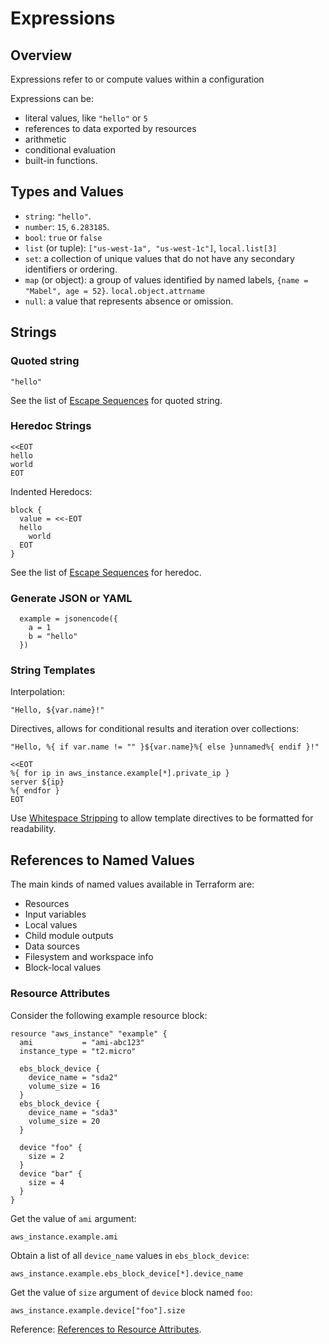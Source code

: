 # Expressions

## Overview

Expressions refer to or compute values within a configuration

Expressions can be:
- literal values, like `"hello"` or `5`
- references to data exported by resources
- arithmetic
- conditional evaluation
- built-in functions.


## Types and Values

- `string`: `"hello"`.
- `number`: `15`, `6.283185`.
- `bool`: `true` or `false`
- `list` (or tuple): `["us-west-1a", "us-west-1c"]`, `local.list[3]`
- `set`: a collection of unique values that do not have any secondary identifiers or ordering.
- `map` (or object): a group of values identified by named labels, `{name = "Mabel", age = 52}`. `local.object.attrname`
- `null`: a value that represents absence or omission.


## Strings

### Quoted string

```hcl
"hello"
```

See the list of [Escape Sequences](https://developer.hashicorp.com/terraform/language/expressions/strings#escape-sequences) for quoted string.


### Heredoc Strings

```hcl
<<EOT
hello
world
EOT
```

Indented Heredocs:
```hcl
block {
  value = <<-EOT
  hello
    world
  EOT
}
```

See the list of [Escape Sequences](https://developer.hashicorp.com/terraform/language/expressions/strings#escape-sequences-1) for heredoc.


### Generate JSON or YAML

```hcl
  example = jsonencode({
    a = 1
    b = "hello"
  })
```


### String Templates

Interpolation:

```hcl
"Hello, ${var.name}!"
```

Directives, allows for conditional results and iteration over collections:

```hcl
"Hello, %{ if var.name != "" }${var.name}%{ else }unnamed%{ endif }!"
```

```hcl
<<EOT
%{ for ip in aws_instance.example[*].private_ip }
server ${ip}
%{ endfor }
EOT
```

Use [Whitespace Stripping](https://developer.hashicorp.com/terraform/language/expressions/strings#whitespace-stripping) to allow template directives to be formatted for readability.


## References to Named Values

The main kinds of named values available in Terraform are:

- Resources
- Input variables
- Local values
- Child module outputs
- Data sources
- Filesystem and workspace info
- Block-local values

### Resource Attributes

Consider the following example resource block:
```hcl
resource "aws_instance" "example" {
  ami           = "ami-abc123"
  instance_type = "t2.micro"

  ebs_block_device {
    device_name = "sda2"
    volume_size = 16
  }
  ebs_block_device {
    device_name = "sda3"
    volume_size = 20
  }

  device "foo" {
    size = 2
  }
  device "bar" {
    size = 4
  }
}
```

Get the value of `ami` argument:

```hcl
aws_instance.example.ami
```

Obtain a list of all `device_name` values in `ebs_block_device`:

```hcl
aws_instance.example.ebs_block_device[*].device_name
```

Get the value of `size` argument of `device` block named  `foo`:

```hcl
aws_instance.example.device["foo"].size
```

Reference: [References to Resource Attributes](https://developer.hashicorp.com/terraform/language/expressions/references#references-to-resource-attributes).
